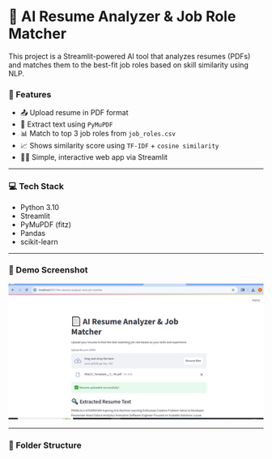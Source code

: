 
# 📄 AI Resume Analyzer & Job Role Matcher

This project is a Streamlit-powered AI tool that analyzes resumes (PDFs) and matches them to the best-fit job roles based on skill similarity using NLP.

### 🚀 Features

- 📤 Upload resume in PDF format
- 🧠 Extract text using `PyMuPDF`
- 📊 Match to top 3 job roles from `job_roles.csv`
- 📈 Shows similarity score using `TF-IDF` + `cosine similarity`
- 🧑‍💻 Simple, interactive web app via Streamlit

---

### 💻 Tech Stack

- Python 3.10
- Streamlit
- PyMuPDF (fitz)
- Pandas
- scikit-learn

---

### 📸 Demo Screenshot

![App Screenshot](screenshots/demo.png)

---

### 📁 Folder Structure

